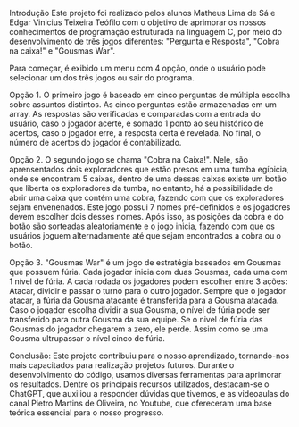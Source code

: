 Introdução 
Este projeto foi realizado pelos alunos Matheus Lima de Sá e Edgar Vinicius Teixeira Teófilo com o objetivo de aprimorar os nossos conhecimentos de programação estruturada na linguagem C, por meio do desenvolvimento de três jogos diferentes: "Pergunta e Resposta", "Cobra na caixa!" e "Gousmas War".

Para começar, é exibido um menu com 4 opção, onde o usuário pode selecionar  um dos três jogos ou sair do programa.

Opção 1.
O primeiro jogo é baseado em cinco perguntas de múltipla escolha sobre assuntos distintos.
As cinco perguntas estão armazenadas em um array.
As respostas são verificadas e comparadas com a entrada do usuário, caso o jogador acerte, é somado 1 ponto ao seu histórico de acertos, caso o jogador erre, a resposta certa é revelada.
No final, o número de acertos do jogador é contabilizado.

Opção 2.
O segundo jogo se chama "Cobra na Caixa!". Nele, são aprensentados dois exploradores que estão presos em uma tumba egípicia, onde se encontram 5 caixas, dentro de uma dessas caixas existe um botão que liberta os exploradores da tumba, no entanto, há a possibilidade de abrir uma caixa que contém uma cobra, fazendo com que os exploradores sejam envenenados.
Este jogo possui 7 nomes pré-definidos e os jogadores devem escolher dois desses nomes.
Após isso, as posições da cobra e do botão são sorteadas aleatoriamente e o jogo inicia, fazendo com que os usuários joguem alternadamente até que sejam encontrados a cobra ou o botão.

Opção 3.
"Gousmas War" é um jogo de estratégia baseados em Gousmas que possuem fúria.
Cada jogador inicia com duas Gousmas, cada uma com 1 nível de fúria.
A cada rodada os jogadores podem escolher entre 3 ações: Atacar, dividir e passar o turno para o outro jogador.
Sempre que o  jogador atacar, a fúria da Gousma atacante é transferida para a Gousma atacada.
Caso o jogador escolha dividir a sua Gousma, o nível de fúria pode ser transferido para outra Gousma da sua equipe.
Se o nivel de fúria das Gousmas do jogador chegarem a zero, ele  perde. Assim como se uma Gousma ultrupassar o nível cinco de fúria.

Conclusão:
Este projeto contribuiu para o nosso aprendizado, tornando-nos mais capacitados para realização projetos futuros. Durante o desenvolvimento do código, usamos diversas ferramentas para aprimorar os resultados. Dentre os principais recursos utilizados, destacam-se o ChatGPT, que auxiliou a responder dúvidas que tivemos, e as videoaulas do canal Pietro Martins de Oliveira, no Youtube, que ofereceram uma base teórica essencial para o nosso progresso.

 
